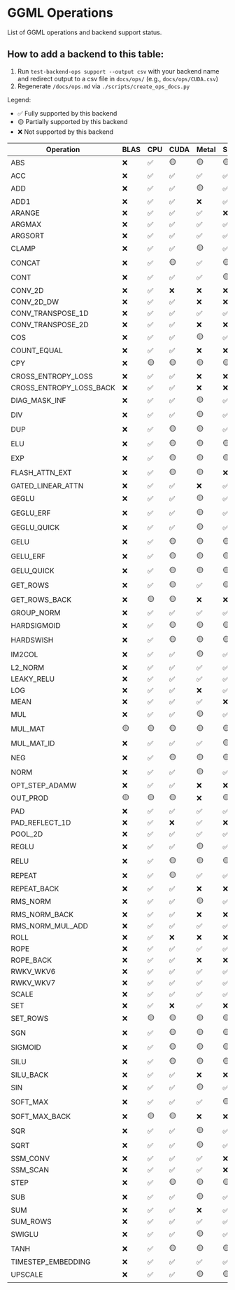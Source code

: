 # GGML Operations

List of GGML operations and backend support status.

## How to add a backend to this table:

1. Run `test-backend-ops support --output csv` with your backend name and redirect output to a csv file in `docs/ops/` (e.g., `docs/ops/CUDA.csv`)
2. Regenerate `/docs/ops.md` via `./scripts/create_ops_docs.py`

Legend:
- ✅ Fully supported by this backend
- 🟡 Partially supported by this backend
- ❌ Not supported by this backend

| Operation | BLAS | CPU | CUDA | Metal | SYCL | Vulkan |
|-----------|------|------|------|------|------|------|
|                              ABS | ❌ | ✅ | 🟡 | 🟡 | 🟡 | ❌ |
|                              ACC | ❌ | ✅ | ✅ | ✅ | ✅ | ✅ |
|                              ADD | ❌ | ✅ | ✅ | 🟡 | ✅ | ✅ |
|                             ADD1 | ❌ | ✅ | ✅ | ❌ | ✅ | ❌ |
|                           ARANGE | ❌ | ✅ | ✅ | ✅ | ❌ | ❌ |
|                           ARGMAX | ❌ | ✅ | ✅ | ✅ | ✅ | ✅ |
|                          ARGSORT | ❌ | ✅ | ✅ | ✅ | ✅ | ✅ |
|                            CLAMP | ❌ | ✅ | ✅ | 🟡 | ✅ | 🟡 |
|                           CONCAT | ❌ | ✅ | 🟡 | ✅ | 🟡 | ✅ |
|                             CONT | ❌ | ✅ | ✅ | ✅ | 🟡 | 🟡 |
|                          CONV_2D | ❌ | ✅ | ❌ | ❌ | ❌ | ✅ |
|                       CONV_2D_DW | ❌ | ✅ | ✅ | ❌ | ❌ | ✅ |
|                CONV_TRANSPOSE_1D | ❌ | ✅ | ✅ | ✅ | ✅ | ✅ |
|                CONV_TRANSPOSE_2D | ❌ | ✅ | ✅ | ❌ | ❌ | ❌ |
|                              COS | ❌ | ✅ | ✅ | 🟡 | ✅ | 🟡 |
|                      COUNT_EQUAL | ❌ | ✅ | ✅ | ❌ | ❌ | ✅ |
|                              CPY | ❌ | 🟡 | 🟡 | 🟡 | 🟡 | 🟡 |
|               CROSS_ENTROPY_LOSS | ❌ | ✅ | ✅ | ❌ | ❌ | ❌ |
|          CROSS_ENTROPY_LOSS_BACK | ❌ | ✅ | ✅ | ❌ | ❌ | ❌ |
|                    DIAG_MASK_INF | ❌ | ✅ | ✅ | 🟡 | ✅ | ✅ |
|                              DIV | ❌ | ✅ | ✅ | 🟡 | ✅ | ✅ |
|                              DUP | ❌ | ✅ | 🟡 | 🟡 | ✅ | 🟡 |
|                              ELU | ❌ | ✅ | 🟡 | 🟡 | 🟡 | ❌ |
|                              EXP | ❌ | ✅ | 🟡 | 🟡 | 🟡 | ❌ |
|                   FLASH_ATTN_EXT | ❌ | ✅ | 🟡 | 🟡 | ❌ | 🟡 |
|                GATED_LINEAR_ATTN | ❌ | ✅ | ✅ | ❌ | ✅ | ❌ |
|                            GEGLU | ❌ | ✅ | ✅ | 🟡 | ✅ | 🟡 |
|                        GEGLU_ERF | ❌ | ✅ | ✅ | 🟡 | ✅ | 🟡 |
|                      GEGLU_QUICK | ❌ | ✅ | ✅ | 🟡 | ✅ | 🟡 |
|                             GELU | ❌ | ✅ | 🟡 | 🟡 | 🟡 | 🟡 |
|                         GELU_ERF | ❌ | ✅ | 🟡 | 🟡 | 🟡 | 🟡 |
|                       GELU_QUICK | ❌ | ✅ | 🟡 | 🟡 | 🟡 | 🟡 |
|                         GET_ROWS | ❌ | ✅ | 🟡 | ✅ | 🟡 | 🟡 |
|                    GET_ROWS_BACK | ❌ | 🟡 | 🟡 | ❌ | ❌ | ❌ |
|                       GROUP_NORM | ❌ | ✅ | ✅ | ✅ | ✅ | ✅ |
|                      HARDSIGMOID | ❌ | ✅ | 🟡 | 🟡 | 🟡 | ❌ |
|                        HARDSWISH | ❌ | ✅ | 🟡 | 🟡 | 🟡 | ❌ |
|                           IM2COL | ❌ | ✅ | ✅ | 🟡 | ✅ | ✅ |
|                          L2_NORM | ❌ | ✅ | ✅ | ✅ | ✅ | ✅ |
|                       LEAKY_RELU | ❌ | ✅ | ✅ | ✅ | ✅ | ✅ |
|                              LOG | ❌ | ✅ | ✅ | ❌ | ✅ | ❌ |
|                             MEAN | ❌ | ✅ | ✅ | ✅ | ❌ | ❌ |
|                              MUL | ❌ | ✅ | ✅ | 🟡 | ✅ | ✅ |
|                          MUL_MAT | 🟡 | 🟡 | 🟡 | 🟡 | 🟡 | 🟡 |
|                       MUL_MAT_ID | ❌ | ✅ | ✅ | ✅ | 🟡 | ✅ |
|                              NEG | ❌ | ✅ | 🟡 | 🟡 | 🟡 | ❌ |
|                             NORM | ❌ | ✅ | ✅ | 🟡 | ✅ | 🟡 |
|                   OPT_STEP_ADAMW | ❌ | ✅ | ✅ | ❌ | ❌ | ✅ |
|                         OUT_PROD | 🟡 | 🟡 | 🟡 | ❌ | 🟡 | ❌ |
|                              PAD | ❌ | ✅ | ✅ | ✅ | ✅ | ✅ |
|                   PAD_REFLECT_1D | ❌ | ✅ | ❌ | ✅ | ❌ | ❌ |
|                          POOL_2D | ❌ | ✅ | ✅ | ✅ | ✅ | ✅ |
|                            REGLU | ❌ | ✅ | ✅ | 🟡 | ✅ | 🟡 |
|                             RELU | ❌ | ✅ | 🟡 | 🟡 | 🟡 | 🟡 |
|                           REPEAT | ❌ | ✅ | 🟡 | ✅ | ✅ | 🟡 |
|                      REPEAT_BACK | ❌ | ✅ | ✅ | ❌ | ❌ | ✅ |
|                         RMS_NORM | ❌ | ✅ | ✅ | 🟡 | ✅ | ✅ |
|                    RMS_NORM_BACK | ❌ | ✅ | ✅ | ❌ | ❌ | ✅ |
|                 RMS_NORM_MUL_ADD | ❌ | ✅ | ✅ | ✅ | ✅ | ✅ |
|                             ROLL | ❌ | ✅ | ❌ | ❌ | ❌ | ✅ |
|                             ROPE | ❌ | ✅ | ✅ | ✅ | ✅ | ✅ |
|                        ROPE_BACK | ❌ | ✅ | ✅ | ❌ | ❌ | ✅ |
|                        RWKV_WKV6 | ❌ | ✅ | ✅ | ✅ | ✅ | ✅ |
|                        RWKV_WKV7 | ❌ | ✅ | ✅ | ✅ | ✅ | ✅ |
|                            SCALE | ❌ | ✅ | ✅ | ✅ | ✅ | ✅ |
|                              SET | ❌ | ✅ | ❌ | ✅ | ❌ | ❌ |
|                         SET_ROWS | ❌ | 🟡 | 🟡 | 🟡 | 🟡 | 🟡 |
|                              SGN | ❌ | ✅ | 🟡 | 🟡 | 🟡 | ❌ |
|                          SIGMOID | ❌ | ✅ | 🟡 | 🟡 | 🟡 | 🟡 |
|                             SILU | ❌ | ✅ | 🟡 | 🟡 | 🟡 | 🟡 |
|                        SILU_BACK | ❌ | ✅ | ✅ | ❌ | ❌ | ✅ |
|                              SIN | ❌ | ✅ | ✅ | 🟡 | ✅ | 🟡 |
|                         SOFT_MAX | ❌ | ✅ | ✅ | ✅ | 🟡 | ✅ |
|                    SOFT_MAX_BACK | ❌ | 🟡 | 🟡 | ❌ | ❌ | ✅ |
|                              SQR | ❌ | ✅ | ✅ | 🟡 | ✅ | 🟡 |
|                             SQRT | ❌ | ✅ | ✅ | 🟡 | ✅ | ❌ |
|                         SSM_CONV | ❌ | ✅ | ✅ | ✅ | ❌ | ❌ |
|                         SSM_SCAN | ❌ | ✅ | ✅ | ✅ | ❌ | ❌ |
|                             STEP | ❌ | ✅ | 🟡 | 🟡 | 🟡 | ❌ |
|                              SUB | ❌ | ✅ | ✅ | 🟡 | ✅ | ✅ |
|                              SUM | ❌ | ✅ | ✅ | ❌ | ✅ | ✅ |
|                         SUM_ROWS | ❌ | ✅ | ✅ | ✅ | ✅ | ✅ |
|                           SWIGLU | ❌ | ✅ | ✅ | 🟡 | ✅ | 🟡 |
|                             TANH | ❌ | ✅ | 🟡 | 🟡 | 🟡 | 🟡 |
|               TIMESTEP_EMBEDDING | ❌ | ✅ | ✅ | ✅ | ✅ | ✅ |
|                          UPSCALE | ❌ | ✅ | ✅ | 🟡 | 🟡 | ✅ |
